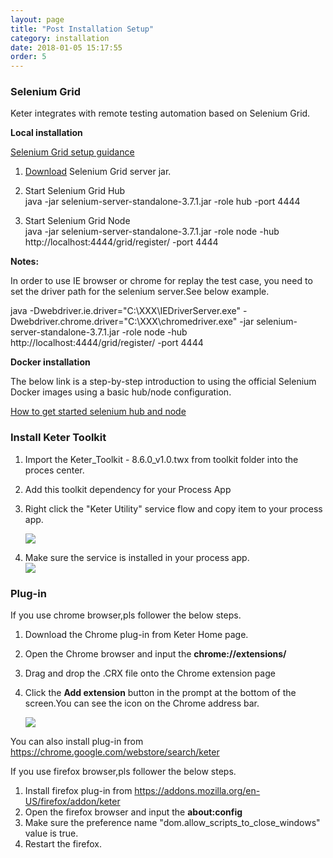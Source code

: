 ```yaml
---
layout: page
title: "Post Installation Setup"
category: installation
date: 2018-01-05 15:17:55
order: 5
---
```




### Selenium Grid

Keter integrates with remote testing automation based on Selenium Grid.

**Local installation**

[Selenium Grid setup guidance](https://github.com/SeleniumHQ/selenium/wiki/Grid2)  


1. [Download](http://selenium-release.storage.googleapis.com/3.7/selenium-server-standalone-3.7.1.jar ) Selenium Grid server jar.  

2. Start Selenium Grid Hub   
java -jar selenium-server-standalone-3.7.1.jar -role hub -port 4444  

3. Start Selenium Grid Node  
java -jar selenium-server-standalone-3.7.1.jar -role node -hub http://localhost:4444/grid/register/ -port 4444

**Notes:**

In order to use IE browser or chrome for replay the test case, you need to set the driver path for the selenium server.See below example.

java -Dwebdriver.ie.driver="C:\XXX\IEDriverServer.exe"
-Dwebdriver.chrome.driver="C:\XXX\chromedriver.exe" -jar 
selenium-server-standalone-3.7.1.jar -role node -hub http://localhost:4444/grid/register/ -port 4444

**Docker installation**

The below link is a step-by-step introduction to using the official Selenium Docker images using a basic hub/node configuration.

[How to get started selenium hub and node](https://github.com/SeleniumHQ/docker-selenium/wiki/Getting-Started-with-Hub-and-Nodes)

### Install Keter Toolkit

1. Import the Keter_Toolkit - 8.6.0_v1.0.twx from toolkit folder into the proces center.
2. Add this toolkit dependency for your Process App
3. Right click the "Keter Utility" service flow and copy item to your process app.  

   ![][toolkit]
4. Make sure the service is installed in your process app.  
   ![][service]
   
### Plug-in
If you use chrome browser,pls follower the below steps.

1. Download the Chrome plug-in from Keter Home page.
2. Open the Chrome browser and input the **chrome://extensions/**
3. Drag and drop the .CRX file onto the Chrome extension page
4. Click the **Add extension** button in the prompt at the bottom of the screen.You can see the icon on the Chrome address bar.
  
   ![][keter]

You can also install plug-in from https://chrome.google.com/webstore/search/keter 

If you use firefox browser,pls follower the below steps.
1. Install firefox plug-in from https://addons.mozilla.org/en-US/firefox/addon/keter
2. Open the firefox browser and input the **about:config**
3. Make sure the preference name "dom.allow_scripts_to_close_windows" value is true.
4. Restart the firefox.


[toolkit]: ../images/install/toolkit.png 
[service]: ../images/install/service.png 
[keter]: ../images/install/keter.png 






